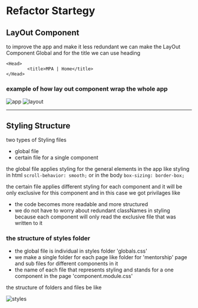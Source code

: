 # Refactor Startegy

## LayOut Component
to improve the app and make it less redundant we can make the LayOut Component Global and for the title we can use heading
```
<Head>
        <title>MPA | Home</title>
</Head>
```

### example of how lay out component wrap the whole app

![app](https://user-images.githubusercontent.com/74463744/132213167-41c11b72-30b4-46db-92d6-e4bc9212131e.png) ![layout](https://user-images.githubusercontent.com/74463744/132213172-40d9e3d0-8a06-4cca-9469-e23e8e6e9b19.png)

___

## Styling Structure
two types of Styling files
- global file
- certain file for a single component

the global file applies styling for the general elements in the app like styling in html `scroll-behavior: smooth;` or in the body `box-sizing: border-box;`

the certain file applies different styling for each component and it will be only exclusive for this component and in this case we got privilages like
- the code becomes more readable and more structured
- we do not have to worry about redundant classNames in styling because each component will only read the exclusive file that was written to it

### the structure of styles folder
- the global file is individual in styles folder 'globals.css'
- we make a single folder for each page like folder for 'mentorship' page and sub files for different components in it
- the name of each file that represents styling and stands for a one component in the page 'component.module.css'

the structure of folders and files be like

![styles](https://user-images.githubusercontent.com/74463744/132217818-eb72dad9-a4b6-4885-8923-5b1f3bf64f46.png)











